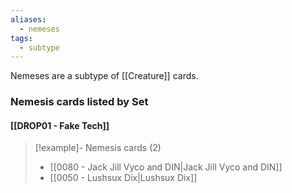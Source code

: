 ```yaml
---
aliases:
  - nemeses
tags:
  - subtype
---
```

Nemeses are a subtype of [[Creature]] cards.


### Nemesis cards listed by Set

#### [[DROP01 - Fake Tech]]  

> [!example]- Nemesis cards (2)
>  - [[0080 - Jack Jill Vyco and DIN|Jack Jill Vyco and DIN]]
>  - [[0050 - Lushsux Dix|Lushsux Dix]]

